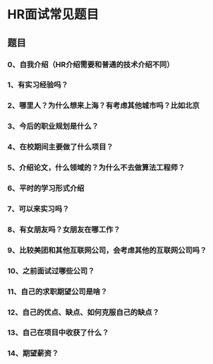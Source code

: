 # HR面试常见题目

## 题目

### 0、自我介绍（HR介绍需要和普通的技术介绍不同）

### 1、有实习经验吗？

### 2、哪里人？为什么想来上海？有考虑其他城市吗？比如北京

### 3、今后的职业规划是什么？

### 4、在校期间主要做了什么项目？

### 5、介绍论文，什么领域的？为什么不去做算法工程师？

### 6、平时的学习形式介绍

### 7、可以来实习吗？

### 8、有女朋友吗？女朋友在哪工作？

### 9、比较美团和其他互联网公司，会考虑其他的互联网公司吗？

### 10、之前面试过哪些公司？

### 11、自己的求职期望公司是啥？

### 12、自己的优点、缺点、如何克服自己的缺点？

### 13、自己在项目中收获了什么？

### 14、期望薪资？

